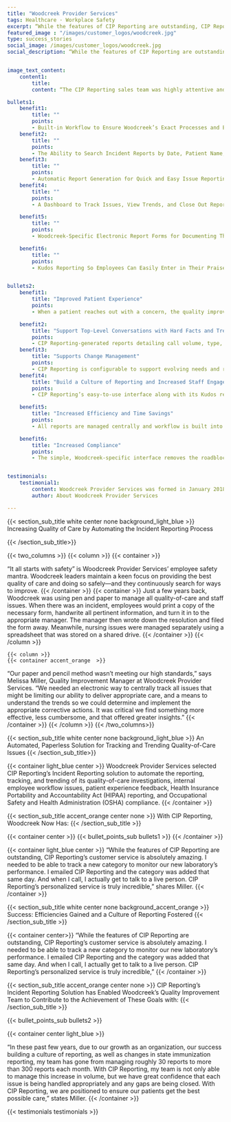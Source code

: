 ```yaml
---
title: "Woodcreek Provider Services"
tags: Healthcare · Workplace Safety
excerpt: “While the features of CIP Reporting are outstanding, CIP Reporting’s customer service is absolutely amazing…”
featured_image : "/images/customer_logos/woodcreek.jpg"
type: success_stories
social_image: /images/customer_logos/woodcreek.jpg
social_description: “While the features of CIP Reporting are outstanding, CIP Reporting’s customer service is absolutely amazing…”


image_text_content:
    content1:
        title: 
        content: “The CIP Reporting sales team was highly attentive and responsive, but never pushy. When asking about a feature they didn’t have, the response was not ‘yes’ or ‘no’ but rather ‘we can work with you on that.’ The thing that blew me away, though, is the deep level of mutual loyalty between CIP Reporting and its customers—it’s unlike anything I have ever witnessed before.” shares Schuetz.

bullets1:
    benefit1:
        title: ""
        points: 
        - Built-in Workflow to Ensure Woodcreek’s Exact Processes and Escalations Are Followed dispatch logs a call, CIP Reporting walks them through the right steps according to the protocol for that call type, removing any guesswork.
    benefit2:
        title: ""
        points: 
        - The Ability to Search Incident Reports by Date, Patient Name, Employee Name, and Keyword
    benefit3:
        title: ""
        points: 
        - Automatic Report Generation for Quick and Easy Issue Reporting and Trending
    benefit4:
        title: ""
        points: 
        - A Dashboard to Track Issues, View Trends, and Close Out Reports

    benefit5:
        title: ""
        points: 
        - Woodcreek-Specific Electronic Report Forms for Documenting Things Like Quality-of-Care, Employee, and HIPAA-Related Issues

    benefit6:
        title: ""
        points: 
        - Kudos Reporting So Employees Can Easily Enter in Their Praise of Others


bullets2:
    benefit1:
        title: "Improved Patient Experience"
        points: 
        - When a patient reaches out with a concern, the quality improvement team immediately searches CIP Reporting for the patient history and for any similar issues to ensure consistent issue handling.

    benefit2:
        title: "Support Top-Level Conversations with Hard Facts and Trend Analysis"
        points: 
        - CIP Reporting-generated reports detailing call volume, type, and response times are now frequently used in discussions with both L.A. Live management and Los Angeles city officials
    benefit3:
        title: "Supports Change Management"
        points: 
        - CIP Reporting is configurable to support evolving needs and requirements. Equally important, though, CIP Reporting provides the data to support change. “Staff would ask me, ‘Why are we doing it this way?’ Now I have the data to show them why,” explains Miller
    benefit4:
        title: "Build a Culture of Reporting and Increased Staff Engagement"
        points: 
        - CIP Reporting’s easy-to-use interface along with its Kudos reporting have been the catalyst in getting staff to use the system more frequently

    benefit5:
        title: "Increased Efficiency and Time Savings"
        points: 
        - All reports are managed centrally and workflow is built into the system. “If there’s an issue that needs legal consultation, all I have to do is click a button to pull a report for our legal team to review; if I have an incident that needs input from someone else, I can assign it within CIP Reporting to that person and they will be prompted to take the next steps—regardless of their geographical location. CIP Reporting saves my team tremendous, precious time,” says Miller

    benefit6:
        title: "Increased Compliance"
        points: 
        - The simple, Woodcreek-specific interface removes the roadblocks associated with more cumbersome HIPAA and OSHA reporting processes. Plus, given CIP Reporting is a secure environment, Woodcreek can ensure HIPAA compliance while communicating with one another to resolve patient-related issues


testimonials:
    testimonial1:
        content: Woodcreek Provider Services was formed in January 2018 when Woodcreek Healthcare joined Mary Bridge Children’s Health Network. Woodcreek Provider Services oversees the business relationship between the two and provides the clinical and administrative support for Woodcreek Pediatrics–Mary Bridge Children’s. Serving East Pierce County just outside of Seattle, Washington, Woodcreek Pediatrics–Mary Bridge Children’s has more than 40 providers and 130 ancillary staff across three locations and specializes in providing the highest quality and best practices of care spanning pediatric, urgent care, allergy and asthma, and behavioral health services.
        author: About Woodcreek Provider Services

---
```

{{< section_sub_title white center none background_light_blue  >}} Increasing Quality of Care by Automating the Incident Reporting Process

 {{< /section_sub_title>}} 


{{< two_columns >}}
    {{< column >}}
        {{< container >}}

“It all starts with safety” is Woodcreek Provider Services’ employee safety mantra. Woodcreek leaders maintain a keen focus on providing the best quality of care and doing so safely—and they continuously search for ways to improve.
        {{< /container >}}
        {{< container >}}
Just a few years back, Woodcreek was using pen and paper to manage all quality-of-care and staff issues. When there was an incident, employees would print a copy of the necessary form, handwrite all pertinent information, and turn it in to the appropriate manager. The manager then wrote down the resolution and filed the form away. Meanwhile, nursing issues were managed separately using a spreadsheet that was stored on a shared drive.
        {{< /container >}}
    {{< /column >}}

    {{< column >}}
    {{< container accent_orange  >}}
“Our paper and pencil method wasn’t meeting our high standards,” says Melissa Miller, Quality Improvement Manager at Woodcreek Provider Services. “We needed an electronic way to centrally track all issues that might be limiting our ability to deliver appropriate care, and a means to understand the trends so we could determine and implement the appropriate corrective actions. It was critical we find something more effective, less cumbersome, and that offered greater insights.”
    {{< /container >}}
    {{< /column >}}
{{< /two_columns>}}






{{< section_sub_title white center none background_light_blue  >}} An Automated, Paperless Solution for Tracking and Trending Quality-of-Care Issues
 {{< /section_sub_title>}} 

{{< container light_blue center >}}
Woodcreek Provider Services selected CIP Reporting’s Incident Reporting solution to automate the reporting, tracking, and trending of its quality-of-care investigations, internal employee workflow issues, patient experience feedback, Health Insurance Portability and Accountability Act (HIPAA) reporting, and Occupational Safety and Health Administration (OSHA) compliance.
{{< /container >}}


{{< section_sub_title accent_orange center none  >}} With CIP Reporting, Woodcreek Now Has:  {{< /section_sub_title >}} 

{{< container center >}}
{{< bullet_points_sub bullets1 >}}
{{< /container >}}

{{< container  light_blue center >}}
“While the features of CIP Reporting are outstanding, CIP Reporting’s customer service is absolutely amazing. I needed to be able to track a new category to monitor our new laboratory’s performance. I emailed CIP Reporting and the category was added that same day. And when I call, I actually get to talk to a live person. CIP Reporting’s personalized service is truly incredible,”
shares Miller.
{{< /container >}}

{{< section_sub_title white center none background_accent_orange >}} Success:
Efficiencies Gained and a Culture of Reporting Fostered  {{< /section_sub_title >}} 

{{< container center>}}
“While the features of CIP Reporting are outstanding, CIP Reporting’s customer service is absolutely amazing. I needed to be able to track a new category to monitor our new laboratory’s performance. I emailed CIP Reporting and the category was added that same day. And when I call, I actually get to talk to a live person. CIP Reporting’s personalized service is truly incredible,”
{{< /container >}}

{{< section_sub_title accent_orange center none  >}} CIP Reporting’s Incident Reporting Solution has Enabled Woodcreek’s Quality Improvement Team to Contribute to the Achievement of These Goals with:  {{< /section_sub_title >}} 

{{< bullet_points_sub bullets2 >}}

{{< container center light_blue >}}

“In these past few years, due to our growth as an organization, our success building a culture of reporting, as well as changes in state immunization reporting, my team has gone from managing roughly 30 reports to more than 300 reports each month. With CIP Reporting, my team is not only able to manage this increase in volume, but we have great confidence that each issue is being handled appropriately and any gaps are being closed. With CIP Reporting, we are positioned to ensure our patients get the best possible care,” states Miller.
{{< /container >}}

{{< testimonials testimonials >}}